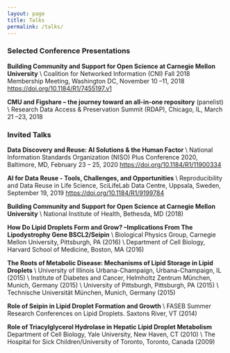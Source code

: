 ```yaml
---
layout: page
title: Talks
permalink: /talks/
---
```


### Selected Conference Presentations

**Building Community and Support for Open Science at Carnegie Mellon University** \\
Coalition for Networked Information (CNI) Fall 2018 Membership Meeting, Washington DC, November 10 –11, 2018 https://doi.org/10.1184/R1/7455197.v1

**CMU and Figshare – the journey toward an all-in-one repository** (panelist) \\
Research Data Access & Preservation Summit (RDAP), Chicago, IL, March 21 –23, 2018


### Invited Talks
**Data Discovery and Reuse: AI Solutions & the Human Factor** \\
National Information Standards Organization (NISO) Plus Conference 2020, Baltimore, MD, February 23 – 25, 2020 https://doi.org/10.1184/R1/11900334

**AI for Data Reuse - Tools, Challenges, and Opportunities** \\
Reproducibility and Data Reuse in Life Science, SciLifeLab Data Centre, Uppsala, Sweden, September 19, 2019 https://doi.org/10.1184/R1/9199784

**Building Community and Support for Open Science at Carnegie Mellon University** \\
National Institute of Health, Bethesda, MD (2018)


**How Do Lipid Droplets Form and Grow? –Implications From The Lipodystrophy Gene BSCL2/Seipin** \\
Biological Physics Group, Carnegie Mellon University, Pittsburgh, PA (2016) \\
Department of Cell Biology, Harvard School of Medicine, Boston, MA (2016)


**The Roots of Metabolic Disease: Mechanisms of Lipid Storage in Lipid Droplets** \\
University of Illinois Urbana-Champaign, Urbana-Champaign, IL (2015) \\
Institute of Diabetes and Cancer, Helmholtz Zentrum München, Munich, Germany (2015) \\
University of Pittsburgh, Pittsburgh, PA (2015) \\
Technische Universität München, Munich, Germany (2015)


**Role of Seipin in Lipid Droplet Formation and Growth** \\
FASEB Summer Research Conferences on Lipid Droplets. Saxtons River, VT (2014)


**Role of Triacylglycerol Hydrolase in Hepatic Lipid Droplet Metabolism**
Department of Cell Biology, Yale University, New Haven, CT (2010) \\
The Hospital for Sick Children/University of Toronto, Toronto, Canada (2009)

